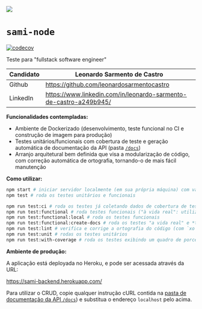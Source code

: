 ![](https://www.samisaude.com.br/static/media/ogo-sami-saude.57f4d5b7.svg)

# `sami-node`

[![codecov](https://codecov.io/gh/leonardosarmentocastro-learning/sami-backend/branch/main/graph/badge.svg?token=WV9DYX5IGX)](https://codecov.io/gh/leonardosarmentocastro-learning/sami-backend)

Teste para "fullstack software engineer"

| Candidato | Leonardo Sarmento de Castro |
|-|-|
| Github | https://github.com/leonardosarmentocastro |
| LinkedIn | https://www.linkedin.com/in/leonardo-sarmento-de-castro-a249b945/ |

**Funcionalidades contempladas:**

* Ambiente de Dockerizado (desenvolvimento, teste funcional no CI e construção de imagem para produção)
* Testes unitários/funcionais com cobertura de teste e geração automática de documentação da API (pasta [`/docs`](https://github.com/leonardosarmentocastro-learning/sami-backend/tree/main/docs))
* Arranjo arquitetural bem definida que visa a modularização de código, com correção automática de ortografia, tornando-o de mais fácil manutenção

**Como utilizar:**

```sh
npm start # iniciar servidor localmente (em sua própria máquina) com variáveis de ambiente do `.env.development`
npm test # roda os testes unitários e funcionais

npm run test:ci # roda os testes já coletando dados de cobertura de teste para integração com ferramenta `codecov`
npm run test:functional # roda testes funcionais ("à vida real": utilizando o verdadeiro servidor instanciado em portas aleatórias)
npm run test:functional:local # roda os testes funcionais
npm run test:functional:create-docs # roda os testes "a vida real" e *também* gera documentação (com `the-owl`) da API em `./docs/api`
npm run test:lint # verifica e corrige a ortografia do código (com `xo`)
npm run test:unit # rodas os testes unitários
npm run test:with-coverage # roda os testes exibindo um quadro de porcentagem de cobertura de teste da aplicação
```

**Ambiente de produção:**

A aplicação está deployada no Heroku, e pode ser acessada através da URL:

https://sami-backend.herokuapp.com/

Para utilizar o CRUD, copie qualquer instrução cURL contida na [pasta de documentação da API `/docs`](https://github.com/leonardosarmentocastro-learning/sami-backend/tree/main/docs)) e substitua o endereço `localhost` pelo acima.

